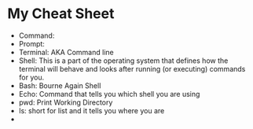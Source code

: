 # My Cheat Sheet 

- Command: 
- Prompt: 
- Terminal: AKA Command line
- Shell:  This is a part of the operating system that defines how the terminal will behave and looks after running (or executing) commands for you.
- Bash: Bourne Again Shell 
- Echo: Command that tells you which shell you are using 
- pwd: Print Working Directory
- ls: short for list and it tells you where you are
- 
